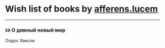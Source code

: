 # Wish list of books by [afferens.lucem](http://vk.com/id196071655)
---

### `50` О дивный новый мир
Олдос Хаксли

